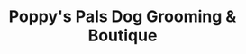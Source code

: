 ---
title: "Poppy's Pals Dog Grooming & Boutique"
url: /honiton/poppys-pals-dog-grooming-und-boutique/
shop: Tiersalon
---